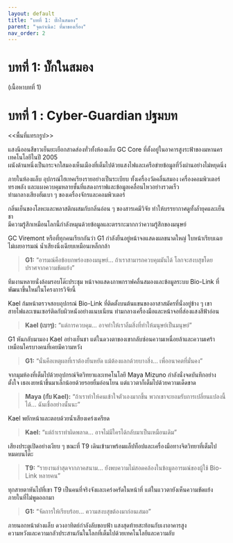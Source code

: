 ```yaml
---
layout: default
title: "บทที่ 1: บั๊กในสมอง"
parent: "จุดกำเนิด: ที่มาของเรื่อง"
nav_order: 2
---
```



# บทที่ 1: บั๊กในสมอง

(เนื้อหาบทที่ 1)



# บทที่ 1 : Cyber-Guardian ปฐมบท

<<พื้นที่แทรกรูป>>

แสงนีออนสีขาวเย็นยะเยือกสาดส่องทั่วทั้งห้องแล็บ GC Core ที่ตั้งอยู่ในอาคารสูงระฟ้าของมหานครเทคโนโลยีในปี 2005  
ผนังด้านหนึ่งเป็นกระจกใสมองเห็นเมืองที่เต็มไปด้วยแสงไฟและเครือข่ายข้อมูลที่วิ่งผ่านอย่างไม่หยุดนิ่ง

ภายในห้องแล็บ อุปกรณ์ไฮเทคเรียงรายอย่างเป็นระเบียบ ทั้งเครื่องวัดคลื่นสมอง เครื่องคอมพิวเตอร์ทรงพลัง และแผงควบคุมหลายชั้นที่แสดงกราฟและข้อมูลเคลื่อนไหวอย่างรวดเร็ว  
ท่ามกลางเสียงฮัมเบา ๆ ของเครื่องจักรและคอมพิวเตอร์

กลิ่นเย็นของโลหะและพลาสติกผสมกับกลิ่นอ่อน ๆ ของสารเคมีวิจัย ทำให้บรรยากาศดูทั้งล้ำยุคและเย็นชา  
มีความรู้สึกเหมือนโลกนี้กำลังหมุนด้วยข้อมูลและตรรกะมากกว่าความรู้สึกของมนุษย์

GC Viremont หรือที่ทุกคนเรียกกันว่า G1 กำลังยืนอยู่หน้าจอแสดงผลขนาดใหญ่ ใบหน้าเรียบเฉยไม่เผยอารมณ์ น้ำเสียงนิ่งเฉียบเหมือนเหล็กกล้า

> **G1:** “อารมณ์คือข้อบกพร่องของมนุษย์... ถ้าเราสามารถควบคุมมันได้ โลกจะสงบสุขโดยปราศจากความขัดแย้ง”

ทีมงานหลายนั่งล้อมรอบโต๊ะประชุม หน้าจอแสดงภาพกราฟคลื่นสมองและข้อมูลระบบ Bio-Link ที่พัฒนาขึ้นใหม่ในโครงการวิจัยนี้

Kael ก้มหน้าตรวจสอบอุปกรณ์ Bio-Link ที่ติดตั้งบนต้นแขนของอาสาสมัครที่นั่งอยู่ข้าง ๆ เขา  
สายไฟและเซนเซอร์ติดกับผิวหนังอย่างแนบเนียน ท่ามกลางเครื่องมือและหน้าจอที่ส่องแสงสีฟ้าอ่อน

> **Kael (เบาๆ):** “แต่การควบคุม... อาจทำให้เราลืมสิ่งที่ทำให้มนุษย์เป็นมนุษย์”

G1 หันกลับมามอง Kael อย่างเย็นชา แต่ในดวงตาของเขากลับซ่อนความเหนื่อยล้าและความเศร้าเหมือนใครบางคนที่เคยมีความหวัง

> **G1:** “นั่นคือเหตุผลที่เราต้องยืนหยัด แม้ต้องแลกด้วยบางสิ่ง... เพื่ออนาคตที่มั่นคง”

จากมุมห้องที่เต็มไปด้วยอุปกรณ์จิตวิทยาและเทคโนโลยี Maya Mizuno กำลังนั่งจดบันทึกอย่างตั้งใจ เธอเงยหน้าขึ้นมาเล็กน้อยด้วยรอยยิ้มอ่อนโยน แต่แววตาก็เต็มไปด้วยความเด็ดขาด

> **Maya (กับ Kael):** “ถ้าเราทำให้คนเข้าใจตัวเองมากขึ้น พวกเขาจะยอมรับการเปลี่ยนแปลงนี้ได้... ฉันเชื่ออย่างนั้นนะ”

Kael พยักหน้าและตอบด้วยน้ำเสียงเคร่งเครียด

> **Kael:** “แต่ถ้าเราทำผิดพลาด... อาจไม่มีใครได้กลับมาเป็นเหมือนเดิม”

เสียงประตูเปิดอย่างเงียบ ๆ ขณะที่ T9 เดินเข้ามาพร้อมแล็ปท็อปและเครื่องมือทางจิตวิทยาที่เต็มไปหมดบนโต๊ะ

> **T9:** “รายงานล่าสุดจากภาคสนาม... ยังพบความไม่สอดคล้องในข้อมูลอารมณ์ของผู้ใช้ Bio-Link หลายคน”

ทุกสายตาหันไปที่เขา T9 เป็นคนที่จริงจังและเคร่งครัดในหน้าที่ แต่ในแววตายังเห็นความขัดแย้งภายในที่ไม่พูดออกมา

> **G1:** “จัดการให้เรียบร้อย… ความสงบสุขต้องมาก่อนเสมอ”

ภายนอกหน้าต่างแล็บ ดวงอาทิตย์กำลังลับขอบฟ้า แสงสุดท้ายสะท้อนกับเงาอาคารสูง  
ความหวังและความกลัวประสานกันในโลกที่เต็มไปด้วยเทคโนโลยีและความลับ
